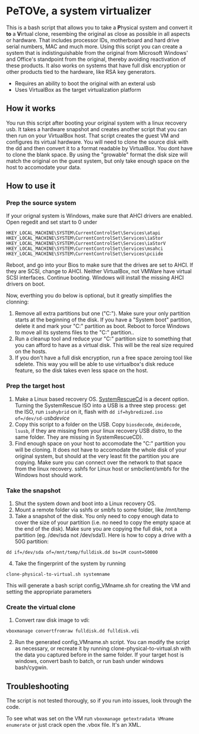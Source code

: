 # PeTOVe, a system virtualizer

This is a bash script that allows you to take a **P**hysical system and convert it **to** a **V**irtual clone, resembing the original as close as possible in all aspects or hardware. That includes processor IDs, motherboard and hard drive serial numbers, MAC and much more.
Using this script you can create a system that is indistinguishable from the original from Microsoft Windows' and Office's standpoint from the original, thereby avoiding reactivation of these products. It also works on systems that have full disk encryption or other products tied to the hardware, like RSA key generators.

* Requires an ability to boot the original with an exteral usb
* Uses VirtualBox as the target virtualization platform

## How it works

You run this script after booting your original system with a linux recovery usb. It takes a hardware snapshot and creates another script that you can then run on your VirtualBox host. That script creates the guest VM and configures its virtual hardware.
You will need to clone the source disk with the dd and then convert it to a format readable by VirtualBox. You dont have to clone the blank space. By using the "growable" format the disk size will match the original on the guest system, but only take enough space on the host to accomodate your data.

## How to use it

### Prep the source system
If your orignal system is Windows, make sure that AHCI drivers are enabled. Open regedit and set start to 0 under
````
HKEY_LOCAL_MACHINE\SYSTEM\CurrentControlSet\Services\atapi
HKEY_LOCAL_MACHINE\SYSTEM\CurrentControlSet\Services\iaStor
HKEY_LOCAL_MACHINE\SYSTEM\CurrentControlSet\Services\iaStorV
HKEY_LOCAL_MACHINE\SYSTEM\CurrentControlSet\Services\msahci
HKEY_LOCAL_MACHINE\SYSTEM\CurrentControlSet\Services\pciide
````
Reboot, and go into your Bios to make sure that the drives are set to AHCI. If they are SCSI, change to AHCI. Neither VirtualBox, not VMWare have virtual SCSI interfaces.
Continue booting. Windows will install the missing AHCI drivers on boot.

Now, everthing you do below is optional, but it greatly simplifies the clonning:

1. Remove all extra partitions but one ("C:"). Make sure your only partition starts at the beginning of the disk. If you have a "System boot" partition, delete it and mark your "C:" partition as boot. Reboot to force Windows to move all its systems files to the "C:" partition..
2. Run a cleanup tool and reduce your "C:" partition size to something that you can afford to have as a virtual disk. This will be the real size required on the hosts.
3. If you don't have a full disk encryption, run a free space zeroing tool like sdelete. This way you will be able to use virtualbox's disk reduce feature, so the disk takes even less space on the host.

### Prep the target host
1. Make a Linux based recovery OS. [SystemRescueCd](https://www.system-rescue-cd.org/SystemRescueCd_Homepage) is a decent option. Turning the SystemRescue ISO into a USB is a three step process: get the ISO, run `isohybrid` on it, flash with `dd if=hybredized.iso of=/dev/sd-`*usbdevice*
2. Copy this script to a folder on the USB. Copy `biosdecode`, `dmidecode`, `lsusb`, if they are missing from your linux recovery USB distro, to the same folder. They are missing in SystemRescueCD).
3. Find enough space on your host to accomodate the "C:" partition you will be cloning. It does not have to accomodate the whole disk of your original system, but should at the very least fit the partition you are copying. Make sure you can connect over the network to that space from the linux recovery. sshfs for Linux host or smbclient/smbfs for the Windows host should work.

### Take the snapshot
1. Shut the system down and boot into a Linux recovery OS.
2. Mount a remote folder via sshfs or smbfs to some folder, like /mnt/temp
3. Take a snapshot of the disk. You only need to copy enough data to cover the size of your partition (i.e. no need to copy the empty space at the end of the disk). Make sure you are copying the full disk, not a partition (eg. /dev/sda not /dev/sda1). Here is how to copy a drive with a 50G partition:
```
dd if=/dev/sda of=/mnt/temp/fulldisk.dd bs=1M count=50000
```
4.  Take the fingerprint of the system by running
```
clone-physical-to-virtual.sh systemname
```
This will generate a bash script config_VMname.sh for creating the VM and setting the appropriate parameters

### Create the virtual clone
1. Convert raw disk image to vdi:
```
vboxmanage convertfromraw fulldisk.dd fulldisk.vdi
```
2. Run the generated config_VMname.sh script.
You can modify the script as necessary, or recreate it by running clone-physical-to-virtual.sh with the data you captured before in the same folder.
If your target host is windows, convert bash to batch, or run bash under windows bash/cygwin.

## Troubleshooting

The script is not tested thorougly, so if you run into issues, look through the code.

To see what was set on the VM run `vboxmanage getextradata VMname enumerate` or just crack open the .vbox file. It's an XML.
